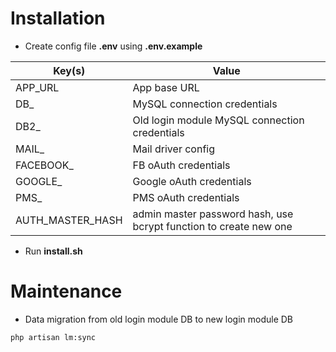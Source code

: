 # Installation

- Create config file **.env** using **.env.example**

| Key(s) | Value |
| --- | --- |
| APP_URL | App base URL |
| DB_ | MySQL connection credentials |
| DB2_ | Old login module MySQL connection credentials |
| MAIL_ | Mail driver config |
| FACEBOOK_ | FB oAuth credentials |
| GOOGLE_ | Google oAuth credentials |
| PMS_ | PMS oAuth credentials |
| AUTH_MASTER_HASH | admin master password hash, use bcrypt function to create new one |

- Run **install.sh**

# Maintenance

- Data migration from old login module DB to new login module DB

``` php artisan lm:sync ```